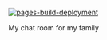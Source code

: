 [![pages-build-deployment](https://github.com/MasonYayYay/Family-chatroom/actions/workflows/pages/pages-build-deployment/badge.svg)](https://github.com/MasonYayYay/Family-chatroom/actions/workflows/pages/pages-build-deployment)

My chat room for my family
